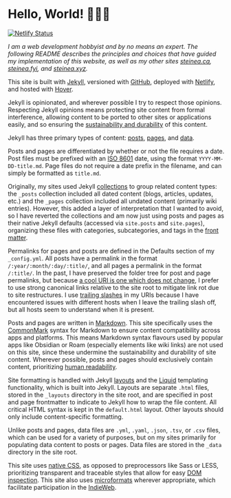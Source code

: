 # Hello, World! 👨🏼‍💼

[![Netlify Status](https://api.netlify.com/api/v1/badges/005f5f0e-c50a-42c0-bc92-8b415ca15ba3/deploy-status)](https://app.netlify.com/sites/neon-stardust-12b34a/deploys)

*I am a web development hobbyist and by no means an expert. The following README describes the principles and choices that have guided my implementation of this website, as well as my other sites [steinea.ca](https://steinea.ca/), [steinea.fyi](https://steinea.fyi/), and [steinea.xyz](https://steinea.xyz/).*

This site is built with [Jekyll](https://jekyllrb.com/), versioned with [GitHub](https://github.com/), deployed with [Netlify](https://www.netlify.com/), and hosted with [Hover](https://www.hover.com/).

Jekyll is opinionated, and wherever possible I try to respect those opinions. Respecting Jekyll opinions means protecting site content from formal interference, allowing content to be ported to other sites or applications easily, and so ensuring the [sustainability and durability](https://programminghistorian.org/en/lessons/sustainable-authorship-in-plain-text-using-pandoc-and-markdown) of this content.

Jekyll has three primary types of content: [posts](https://jekyllrb.com/docs/posts/), [pages](https://jekyllrb.com/docs/pages/), and [data](https://jekyllrb.com/docs/datafiles/).

Posts and pages are differentiated by whether or not the file requires a date. Post files must be prefixed with an [ISO 8601](https://www.iso.org/iso-8601-date-and-time-format.html) date, using the format <code>YYYY-MM-DD-title.md</code>. Page files do not require a date prefix in the filename, and can simply be formatted as <code>title.md</code>.

Originally, my sites used Jekyll [collections](https://jekyllrb.com/docs/collections/) to group related content types: the <code>_posts</code> collection included all dated content (blogs, articles, updates, etc.) and the <code>_pages</code> collection included all undated content (primarily wiki entries). However, this added a layer of interpretation that I wanted to avoid, so I have reverted the collections and am now just using posts and pages as their native Jekyll defaults (accessed via <code>site.posts</code> and <code>site.pages</code>), organizing these files with categories, subcategories, and tags in the [front matter](https://jekyllrb.com/docs/front-matter/).

Permalinks for pages and posts are defined in the Defaults section of my <code>_config.yml</code>. All posts have a permalink in the format <code>/:year/:month/:day/:title/</code>, and all pages a permalink in the format <code>/:title/</code>. In the past, I have preserved the folder tree for post and page permalinks, but because [a cool URI is one which does not change](https://www.w3.org/Provider/Style/URI.html), I prefer to use strong canonical links relative to the site root to mitigate link rot due to site restructures. I use [trailing slashes](https://cdivilly.wordpress.com/2014/03/11/why-trailing-slashes-on-uris-are-important/) in my URIs because I have encountered issues with different hosts when I leave the trailing slash off, but all hosts seem to understand when it is present.

Posts and pages are written in [Markdown](https://daringfireball.net/projects/markdown/). This site specifically uses the [CommonMark](https://commonmark.org/) syntax for Markdown to ensure content compatibility across apps and platforms. This means Markdown syntax flavours used by popular apps like Obsidian or Roam (especially elements like wiki links) are not used on this site, since these undermine the sustainability and durability of site content. Wherever possible, posts and pages should exclusively contain content, prioritizing [human readability](https://programminghistorian.org/en/lessons/sustainable-authorship-in-plain-text-using-pandoc-and-markdown).

Site formatting is handled with Jekyll [layouts](https://jekyllrb.com/docs/layouts/) and the [Liquid](https://shopify.github.io/liquid/) templating functionality, which is built into Jekyll. Layouts are separate <code>.html</code> files, stored in the <code>_layouts</code> directory in the site root, and are specified in post and page frontmatter to indicate to Jekyll how to wrap the file content. All critical HTML syntax is kept in the <code>default.html</code> layout. Other layouts should only include content-specific formatting.

Unlike posts and pages, data files are <code>.yml</code>, <code>.yaml</code>, <code>.json</code>, <code>.tsv</code>, or <code>.csv</code> files, which can be used for a variety of purposes, but on my sites primarily for populating data content to posts or pages. Data files are stored in the <code>_data</code> directory in the site root.

This site uses [native CSS](https://medium.com/@karstenbiedermann/goodbye-sass-welcome-back-native-css-b3beb096d2b4), as opposed to preprocessors like Sass or LESS, prioritizing transparent and traceable styles that allow for easy [DOM inspection](https://en.wikipedia.org/wiki/DOM_Inspector). This site also uses [microformats](https://microformats.org/wiki/about) wherever appropriate, which facilitate participation in the [IndieWeb](https://indieweb.org/).
